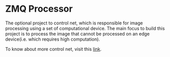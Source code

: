 # ZMQ Processor
The optional project to control net, which is responsible for image processing using a set of computational device.
The main focus to build this project is to process the image that cannot be processed on an edge device(i.e. which requires high computation).

To know about more control net, visit this [link](https://controlnet.ml).
